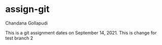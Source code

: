 # assign-git
Chandana Gollapudi

This is a git assignment dates on September 14, 2021.
 This is change for test branch 2
 
